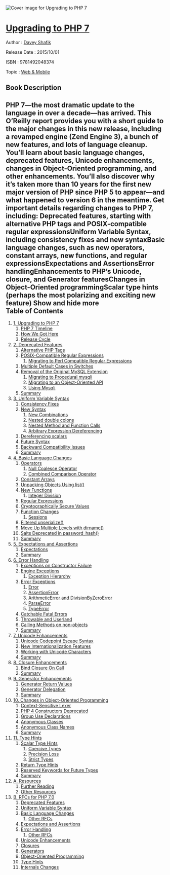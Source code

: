 ![Cover image for Upgrading to PHP 7](https://imgdetail.ebookreading.net/cover/cover/20200215/EB9781492048374.jpg)

[Upgrading to PHP 7](https://ebookreading.net/view/book/Upgrading+to+PHP+7-EB9781492048374_1.html "Upgrading to PHP 7")
====================================================================================================================

Author : [Davey Shafik](https://ebookreading.net/search/author/Davey+Shafik)

Release Date : 2015/10/01

ISBN : 9781492048374

Topic : [Web & Mobile](https://ebookreading.net/search/category/web-mobile)

Book Description
-----------------

 PHP 7—the most dramatic update to the language in over a decade—has arrived. This O’Reilly report provides you with a short guide to the major changes in this new release, including a revamped engine (Zend Engine 3), a bunch of new features, and lots of language cleanup. You’ll learn about basic language changes, deprecated features, Unicode enhancements, changes in Object-Oriented programming, and other enhancements.
You’ll also discover why it’s taken more than 10 years for the first new major version of PHP since PHP 5 to appear—and what happened to version 6 in the meantime.
Get important details regarding changes to PHP 7, including:
Deprecated features, starting with alternative PHP tags and POSIX-compatible regular expressionsUniform Variable Syntax, including consistency fixes and new syntaxBasic language changes, such as new operators, constant arrays, new functions, and regular expressionsExpectations and AssertionsError handlingEnhancements to PHP’s Unicode, closure, and Generator featuresChanges in Object-Oriented programmingScalar type hints (perhaps the most polarizing and exciting new feature)        Show and hide more                
Table of Contents
-----------------

1. [1. Upgrading to PHP 7](https://ebookreading.net/view/book/Upgrading+to+PHP+7-EB9781492048374_5.html#upgrading_to_php_7)
    1. [PHP 7 Timeline](https://ebookreading.net/view/book/Upgrading+to+PHP+7-EB9781492048374_5.html#idm139645043334384)
    1. [How We Got Here](https://ebookreading.net/view/book/Upgrading+to+PHP+7-EB9781492048374_5.html#idm139645043345728)
    1. [Release Cycle](https://ebookreading.net/view/book/Upgrading+to+PHP+7-EB9781492048374_5.html#idm139645043328384)
1. [2. Deprecated Features](https://ebookreading.net/view/book/Upgrading+to+PHP+7-EB9781492048374_6.html#deprecated_features)
    1. [Alternative PHP Tags](https://ebookreading.net/view/book/Upgrading+to+PHP+7-EB9781492048374_6.html#idm139645043125376)
    1. [POSIX-Compatible Regular Expressions](https://ebookreading.net/view/book/Upgrading+to+PHP+7-EB9781492048374_6.html#idm139645039912944)
        1. [Migrating to Perl Compatible Regular Expressions](https://ebookreading.net/view/book/Upgrading+to+PHP+7-EB9781492048374_6.html#idm139645039228816)
    1. [Multiple Default Cases in Switches](https://ebookreading.net/view/book/Upgrading+to+PHP+7-EB9781492048374_6.html#idm139645043295568)
    1. [Removal of the Original MySQL Extension](https://ebookreading.net/view/book/Upgrading+to+PHP+7-EB9781492048374_6.html#idm139645039172784)
        1. [Migrating to Procedural mysqli](https://ebookreading.net/view/book/Upgrading+to+PHP+7-EB9781492048374_6.html#idm139645039169600)
        1. [Migrating to an Object-Oriented API](https://ebookreading.net/view/book/Upgrading+to+PHP+7-EB9781492048374_6.html#idm139645038980704)
        1. [Using Mysqli](https://ebookreading.net/view/book/Upgrading+to+PHP+7-EB9781492048374_6.html#idm139645038759168)
    1. [Summary](https://ebookreading.net/view/book/Upgrading+to+PHP+7-EB9781492048374_6.html#idm139645039172448)
1. [3. Uniform Variable Syntax](https://ebookreading.net/view/book/Upgrading+to+PHP+7-EB9781492048374_7.html#uniform_variable_sy)
    1. [Consistency Fixes](https://ebookreading.net/view/book/Upgrading+to+PHP+7-EB9781492048374_7.html#idm139645038560880)
    1. [New Syntax](https://ebookreading.net/view/book/Upgrading+to+PHP+7-EB9781492048374_7.html#idm139645038553776)
        1. [New Combinations](https://ebookreading.net/view/book/Upgrading+to+PHP+7-EB9781492048374_7.html#idm139645038479136)
        1. [Nested double colons](https://ebookreading.net/view/book/Upgrading+to+PHP+7-EB9781492048374_7.html#idm139645038189488)
        1. [Nested Method and Function Calls](https://ebookreading.net/view/book/Upgrading+to+PHP+7-EB9781492048374_7.html#idm139645038436576)
        1. [Arbitrary Expression Dereferencing](https://ebookreading.net/view/book/Upgrading+to+PHP+7-EB9781492048374_7.html#idm139645038376704)
    1. [Dereferencing scalars](https://ebookreading.net/view/book/Upgrading+to+PHP+7-EB9781492048374_7.html#idm139645038553472)
    1. [Future Syntax](https://ebookreading.net/view/book/Upgrading+to+PHP+7-EB9781492048374_7.html#idm139645037894768)
    1. [Backward Compatibility Issues](https://ebookreading.net/view/book/Upgrading+to+PHP+7-EB9781492048374_7.html#idm139645037779824)
    1. [Summary](https://ebookreading.net/view/book/Upgrading+to+PHP+7-EB9781492048374_7.html#idm139645037829904)
1. [4. Basic Language Changes](https://ebookreading.net/view/book/Upgrading+to+PHP+7-EB9781492048374_8.html#basic_language_chan)
    1. [Operators](https://ebookreading.net/view/book/Upgrading+to+PHP+7-EB9781492048374_8.html#idm139645037761856)
        1. [Null Coalesce Operator](https://ebookreading.net/view/book/Upgrading+to+PHP+7-EB9781492048374_8.html#idm139645037887776)
        1. [Combined Comparison Operator](https://ebookreading.net/view/book/Upgrading+to+PHP+7-EB9781492048374_8.html#idm139645037640208)
    1. [Constant Arrays](https://ebookreading.net/view/book/Upgrading+to+PHP+7-EB9781492048374_8.html#idm139645037714320)
    1. [Unpacking Objects Using list()](https://ebookreading.net/view/book/Upgrading+to+PHP+7-EB9781492048374_8.html#idm139645037994208)
    1. [New Functions](https://ebookreading.net/view/book/Upgrading+to+PHP+7-EB9781492048374_8.html#idm139645037940976)
        1. [Integer Division](https://ebookreading.net/view/book/Upgrading+to+PHP+7-EB9781492048374_8.html#idm139645037939552)
    1. [Regular Expressions](https://ebookreading.net/view/book/Upgrading+to+PHP+7-EB9781492048374_8.html#idm139645037598784)
    1. [Cryptographically Secure Values](https://ebookreading.net/view/book/Upgrading+to+PHP+7-EB9781492048374_8.html#idm139645037529856)
    1. [Function Changes](https://ebookreading.net/view/book/Upgrading+to+PHP+7-EB9781492048374_8.html#idm139645037411424)
        1. [Sessions](https://ebookreading.net/view/book/Upgrading+to+PHP+7-EB9781492048374_8.html#idm139645037409648)
    1. [Filtered unserialize()](https://ebookreading.net/view/book/Upgrading+to+PHP+7-EB9781492048374_8.html#idm139645037360400)
    1. [Move Up Multiple Levels with dirname()](https://ebookreading.net/view/book/Upgrading+to+PHP+7-EB9781492048374_8.html#idm139645037344544)
    1. [Salts Deprecated in password_hash()](https://ebookreading.net/view/book/Upgrading+to+PHP+7-EB9781492048374_8.html#idm139645037296464)
    1. [Summary](https://ebookreading.net/view/book/Upgrading+to+PHP+7-EB9781492048374_8.html#idm139645037293632)
1. [5. Expectations and Assertions](https://ebookreading.net/view/book/Upgrading+to+PHP+7-EB9781492048374_9.html#expectations_assert)
    1. [Expectations](https://ebookreading.net/view/book/Upgrading+to+PHP+7-EB9781492048374_9.html#idm139645037149008)
    1. [Summary](https://ebookreading.net/view/book/Upgrading+to+PHP+7-EB9781492048374_9.html#idm139645037148384)
1. [6. Error Handling](https://ebookreading.net/view/book/Upgrading+to+PHP+7-EB9781492048374_10.html#error_handling)
    1. [Exceptions on Constructor Failure](https://ebookreading.net/view/book/Upgrading+to+PHP+7-EB9781492048374_10.html#idm139645037103392)
    1. [Engine Exceptions](https://ebookreading.net/view/book/Upgrading+to+PHP+7-EB9781492048374_10.html#idm139645037174048)
        1. [Exception Hierarchy](https://ebookreading.net/view/book/Upgrading+to+PHP+7-EB9781492048374_10.html#idm139645037060816)
    1. [Error Exceptions](https://ebookreading.net/view/book/Upgrading+to+PHP+7-EB9781492048374_10.html#idm139645037033792)
        1. [Error](https://ebookreading.net/view/book/Upgrading+to+PHP+7-EB9781492048374_10.html#idm139645037032032)
        1. [AssertionError](https://ebookreading.net/view/book/Upgrading+to+PHP+7-EB9781492048374_10.html#idm139645037007872)
        1. [ArithmeticError and DivisionByZeroError](https://ebookreading.net/view/book/Upgrading+to+PHP+7-EB9781492048374_10.html#idm139645036955680)
        1. [ParseError](https://ebookreading.net/view/book/Upgrading+to+PHP+7-EB9781492048374_10.html#idm139645036844192)
        1. [TypeError](https://ebookreading.net/view/book/Upgrading+to+PHP+7-EB9781492048374_10.html#type_error)
    1. [Catchable Fatal Errors](https://ebookreading.net/view/book/Upgrading+to+PHP+7-EB9781492048374_10.html#idm139645036712800)
    1. [Throwable and Userland](https://ebookreading.net/view/book/Upgrading+to+PHP+7-EB9781492048374_10.html#idm139645036708304)
    1. [Calling Methods on non-objects](https://ebookreading.net/view/book/Upgrading+to+PHP+7-EB9781492048374_10.html#idm139645036642192)
    1. [Summary](https://ebookreading.net/view/book/Upgrading+to+PHP+7-EB9781492048374_10.html#idm139645036625536)
1. [7. Unicode Enhancements](https://ebookreading.net/view/book/Upgrading+to+PHP+7-EB9781492048374_11.html#unicode_enhancement)
    1. [Unicode Codepoint Escape Syntax](https://ebookreading.net/view/book/Upgrading+to+PHP+7-EB9781492048374_11.html#idm139645036614704)
    1. [New Internationalization Features](https://ebookreading.net/view/book/Upgrading+to+PHP+7-EB9781492048374_11.html#idm139645036414752)
    1. [Working with Unicode Characters](https://ebookreading.net/view/book/Upgrading+to+PHP+7-EB9781492048374_11.html#idm139645036409296)
    1. [Summary](https://ebookreading.net/view/book/Upgrading+to+PHP+7-EB9781492048374_11.html#idm139645036477664)
1. [8. Closure Enhancements](https://ebookreading.net/view/book/Upgrading+to+PHP+7-EB9781492048374_12.html#closures)
    1. [Bind Closure On Call](https://ebookreading.net/view/book/Upgrading+to+PHP+7-EB9781492048374_12.html#idm139645036472144)
    1. [Summary](https://ebookreading.net/view/book/Upgrading+to+PHP+7-EB9781492048374_12.html#idm139645036471520)
1. [9. Generator Enhancements](https://ebookreading.net/view/book/Upgrading+to+PHP+7-EB9781492048374_13.html#generators)
    1. [Generator Return Values](https://ebookreading.net/view/book/Upgrading+to+PHP+7-EB9781492048374_13.html#idm139645036346320)
    1. [Generator Delegation](https://ebookreading.net/view/book/Upgrading+to+PHP+7-EB9781492048374_13.html#idm139645036286608)
    1. [Summary](https://ebookreading.net/view/book/Upgrading+to+PHP+7-EB9781492048374_13.html#idm139645036149888)
1. [10. Changes in Object-Oriented Programming](https://ebookreading.net/view/book/Upgrading+to+PHP+7-EB9781492048374_14.html#oop)
    1. [Context-Sensitive Lexer](https://ebookreading.net/view/book/Upgrading+to+PHP+7-EB9781492048374_14.html#idm139645036078960)
    1. [PHP 4 Constructors Deprecated](https://ebookreading.net/view/book/Upgrading+to+PHP+7-EB9781492048374_14.html#idm139645036023184)
    1. [Group Use Declarations](https://ebookreading.net/view/book/Upgrading+to+PHP+7-EB9781492048374_14.html#idm139645036018848)
    1. [Anonymous Classes](https://ebookreading.net/view/book/Upgrading+to+PHP+7-EB9781492048374_14.html#idm139645036018544)
    1. [Anonymous Class Names](https://ebookreading.net/view/book/Upgrading+to+PHP+7-EB9781492048374_14.html#idm139645035798496)
    1. [Summary](https://ebookreading.net/view/book/Upgrading+to+PHP+7-EB9781492048374_14.html#idm139645035805840)
1. [11. Type Hints](https://ebookreading.net/view/book/Upgrading+to+PHP+7-EB9781492048374_15.html#type_hints)
    1. [Scalar Type Hints](https://ebookreading.net/view/book/Upgrading+to+PHP+7-EB9781492048374_15.html#idm139645035723728)
        1. [Coercive Types](https://ebookreading.net/view/book/Upgrading+to+PHP+7-EB9781492048374_15.html#idm139645035691312)
        1. [Precision Loss](https://ebookreading.net/view/book/Upgrading+to+PHP+7-EB9781492048374_15.html#idm139645035647200)
        1. [Strict Types](https://ebookreading.net/view/book/Upgrading+to+PHP+7-EB9781492048374_15.html#idm139645035646576)
    1. [Return Type Hints](https://ebookreading.net/view/book/Upgrading+to+PHP+7-EB9781492048374_15.html#idm139645035723104)
    1. [Reserved Keywords for Future Types](https://ebookreading.net/view/book/Upgrading+to+PHP+7-EB9781492048374_15.html#idm139645035281792)
    1. [Summary](https://ebookreading.net/view/book/Upgrading+to+PHP+7-EB9781492048374_15.html#idm139645035243264)
1. [A. Resources](https://ebookreading.net/view/book/Upgrading+to+PHP+7-EB9781492048374_16.html#resources)
    1. [Further Reading](https://ebookreading.net/view/book/Upgrading+to+PHP+7-EB9781492048374_16.html#idm139645035234592)
    1. [Other Resources](https://ebookreading.net/view/book/Upgrading+to+PHP+7-EB9781492048374_16.html#idm139645035225360)
1. [B. RFCs for PHP 7.0](https://ebookreading.net/view/book/Upgrading+to+PHP+7-EB9781492048374_17.html#rfcs)
    1. [Deprecated Features](https://ebookreading.net/view/book/Upgrading+to+PHP+7-EB9781492048374_17.html#idm139645035217360)
    1. [Uniform Variable Syntax](https://ebookreading.net/view/book/Upgrading+to+PHP+7-EB9781492048374_17.html#idm139645035210016)
    1. [Basic Language Changes](https://ebookreading.net/view/book/Upgrading+to+PHP+7-EB9781492048374_17.html#idm139645035205936)
        1. [Other RFCs](https://ebookreading.net/view/book/Upgrading+to+PHP+7-EB9781492048374_17.html#idm139645035193392)
    1. [Expectations and Assertions](https://ebookreading.net/view/book/Upgrading+to+PHP+7-EB9781492048374_17.html#idm139645035180688)
    1. [Error Handling](https://ebookreading.net/view/book/Upgrading+to+PHP+7-EB9781492048374_17.html#idm139645035176432)
        1. [Other RFCs](https://ebookreading.net/view/book/Upgrading+to+PHP+7-EB9781492048374_17.html#idm139645035168304)
    1. [Unicode Enhancements](https://ebookreading.net/view/book/Upgrading+to+PHP+7-EB9781492048374_17.html#idm139645035163488)
    1. [Closures](https://ebookreading.net/view/book/Upgrading+to+PHP+7-EB9781492048374_17.html#idm139645035158064)
    1. [Generators](https://ebookreading.net/view/book/Upgrading+to+PHP+7-EB9781492048374_17.html#idm139645035153728)
    1. [Object-Oriented Programming](https://ebookreading.net/view/book/Upgrading+to+PHP+7-EB9781492048374_17.html#idm139645035148352)
    1. [Type Hints](https://ebookreading.net/view/book/Upgrading+to+PHP+7-EB9781492048374_17.html#idm139645035140304)
    1. [Internals Changes](https://ebookreading.net/view/book/Upgrading+to+PHP+7-EB9781492048374_17.html#idm139645035133600)
